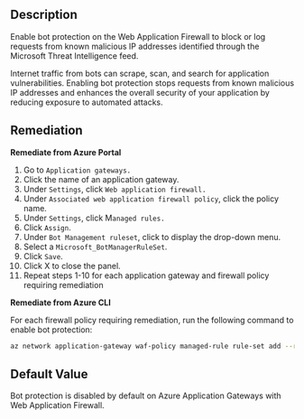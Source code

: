 ## Description

Enable bot protection on the Web Application Firewall to block or log requests from known malicious IP addresses identified through the Microsoft Threat Intelligence feed.

Internet traffic from bots can scrape, scan, and search for application vulnerabilities. Enabling bot protection stops requests from known malicious IP addresses and enhances the overall security of your application by reducing exposure to automated attacks.

## Remediation

**Remediate from Azure Portal**

1. Go to `Application gateways.`
2. Click the name of an application gateway.
3. Under `Settings`, click `Web application firewall.`
4. Under `Associated web application firewall policy`, click the policy name.
5. Under `Settings`, click M`anaged rules.`
6. Click `Assign`.
7. Under `Bot Management ruleset`, click to display the drop-down menu.
8. Select a `Microsoft_BotManagerRuleSet`.
9. Click `Save`.
10. Click X to close the panel.
11. Repeat steps 1-10 for each application gateway and firewall policy requiring remediation

**Remediate from Azure CLI**

For each firewall policy requiring remediation, run the following command to enable bot protection:

```bash
az network application-gateway waf-policy managed-rule rule-set add --resource-group <resource-group> --policy-name <firewall-policy> --type Microsoft_BotManagerRuleSet --version <0.1|1.0|1.1>
```

## Default Value

Bot protection is disabled by default on Azure Application Gateways with Web Application Firewall.